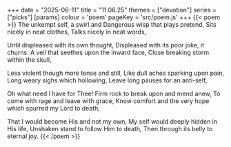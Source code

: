 +++
date = "2025-06-11"
title = "11.06.25"
themes = ["devotion"]
series = ["picks"]
[params]
  colour = 'poem'
  pageKey = 'src/poem.js'
+++
{{< poem >}}
The unkempt self, a swirl and
Dangerous wisp that plays pretend,
Sits nicely in neat clothes,
Talks nicely in neat words,

Until displeased with its own thought,
Displeased with its poor joke, it churns.
A veil that seethes upon the inward face,
Close breaking storm within the skull,

Less violent though more tense and still,
Like dull aches sparking upon pain,
Long weary sighs which hollowing,
Leave long pauses for an anti-self,

Oh what need I have for Thee!
Firm rock to break upon and mend anew,
To come with rage and leave with grace,
Know comfort and the very hope which spurred my Lord to death,

That I would become His and not my own,
My self would deeply hidden in His life,
Unshaken stand to follow Him to death,
Then through its belly to eternal joy.
{{< /poem >}}
